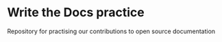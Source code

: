 # Write the Docs practice
Repository for practising our contributions to open source documentation

